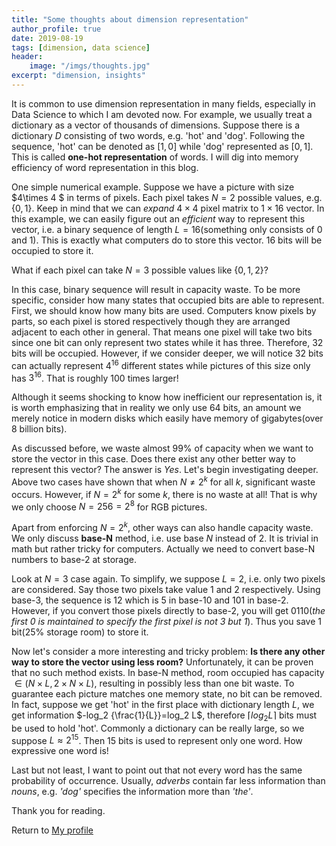 ```yaml
---
title: "Some thoughts about dimension representation"
author_profile: true
date: 2019-08-19
tags: [dimension, data science]
header:
    image: "/imgs/thoughts.jpg"
excerpt: "dimension, insights"
---
```


It is common to use dimension representation in many fields, especially in Data Science to which I am devoted now. For example, we usually treat a dictionary as a vector of thousands of dimensions. Suppose there is a dictionary $D$ consisting of two words, e.g. 'hot' and 'dog'. Following the sequence, 'hot' can be denoted as $[1,0]$ while 'dog' represented as $[0,1]$. This is called **one-hot representation** of words. I will dig into memory efficiency of word representation in this blog.

One simple numerical example. Suppose we have a  picture with size $4\times 4 $ in terms of pixels. Each pixel takes $N = 2$ possible values, e.g. $\{0,1\}$. Keep in mind that we can *expand* $4 \times 4$ pixel matrix to $1 \times 16$ vector. In this example, we can easily figure out an *efficient* way to represent this vector, i.e. a binary sequence of length $L=16$(something only consists of 0 and 1). This is exactly what computers do to store this vector. 16 bits will be occupied to store it.

What if each pixel can take $N=3$ possible values like $\{0,1,2\}$?

In this case, binary sequence will result in capacity waste. To be more specific, consider how many states that occupied bits are able to represent. First, we should know how many bits are used. Computers know pixels by parts, so each pixel is stored respectively though they are arranged adjacent to each other in general. That means one pixel will take two bits since one bit can only represent two states while it has three. Therefore, 32 bits will be occupied. However, if we consider deeper, we will notice 32 bits can actually represent $4^{16}$ different states while pictures of this size only has $3^{16}$. That is roughly 100 times larger!

Although it seems shocking to know how inefficient our representation is, it is worth emphasizing that in reality we only use 64 bits, an amount we merely notice in modern disks which easily have memory of gigabytes(over 8 billion bits).

As discussed before, we waste almost 99% of capacity when we want to store the vector in this case. Does there exist any other better way to represent this vector? The answer is *Yes*. Let's begin investigating deeper. Above two cases have shown that when $N\ne 2^k$ for all $k$, significant waste occurs. However, if $N=2^k$ for some $k$, there is no waste at all!
That is why we only choose $N=256=2^8$ for RGB pictures.

Apart from enforcing $N=2^k$, other ways can also handle capacity waste. We only discuss **base-N** method, i.e. use base $N$ instead of $2$. It is trivial in math but rather tricky for computers. Actually we need to convert base-N numbers to base-2 at storage.

Look at $N=3$ case again. To simplify, we suppose $L=2$, i.e. only two pixels are considered. Say those two pixels take value 1 and 2 respectively. Using base-3, the sequence is 12 which is 5 in base-10 and 101 in base-2. However, if you convert those pixels directly to base-2, you will get 0110(*the first 0 is maintained to specify the first pixel is not 3 but 1*). Thus you save 1 bit(25% storage room) to store it.

Now let's consider a more interesting and tricky problem: **Is there any other way to store the vector using less room?** Unfortunately, it can be proven that no such method exists. In base-N method, room occupied has capacity $\in (N\times L, 2\times N\times L)$, resulting in possibly less than one bit waste. To guarantee each picture matches one memory state, no bit can be removed. In fact, suppose we get 'hot' in the first place with dictionary length $L$, we get information $-log_2 {\frac{1}{L}}=log_2 L$, therefore $\lceil log_2 L \rceil$ bits must be used to hold 'hot'. Commonly a dictionary can be really large, so we suppose $L\approx 2^{15}$. Then 15 bits is used to represent only one word. How expressive one word is!

Last but not least, I want to point out that not every word has the same probability of occurrence. Usually, *adverbs* contain far less information than *nouns*, e.g. *'dog'* specifies the information more than *'the'*.

Thank you for reading.

Return to [My profile](../README.md)
